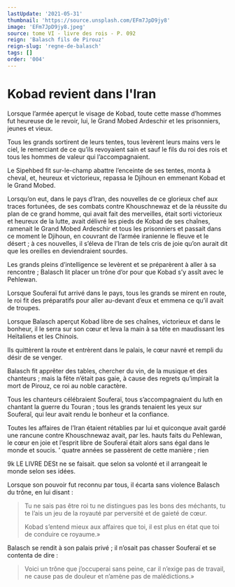 ```yaml
---
lastUpdate: '2021-05-31'
thumbnail: 'https://source.unsplash.com/EFm7JpD9jy8'
image: 'EFm7JpD9jy8.jpeg'
source: tome VI - livre des rois - P. 092
reign: 'Balasch fils de Pirouz'
reign-slug: 'regne-de-balasch'
tags: []
order: '004'
---
```


# Kobad revient dans l'Iran

Lorsque l’armée aperçut le visage de Kobad, toute cette masse d’hommes fut heureuse de le revoir, lui, le Grand Mobed Ardeschir et les prisonniers, jeunes et vieux.

Tous les grands sortirent de leurs tentes, tous levèrent leurs mains vers le ciel, le remerciant de ce qu’ils revoyaient sain et sauf le fils du roi des rois et tous les hommes de valeur qui l’accompagnaient.

Le Sipehbed fit sur-le-champ abattre l’enceinte de ses tentes, monta à cheval, et, heureux et victorieux, repassa le Djihoun en emmenant Kobad et le Grand Mobed.

Lorsqu’on eut, dans le pays d’Iran, des nouvelles de ce glorieux chef aux traces fortunées, de ses combats contre Khouschnewaz et de la réussite du plan de ce grand homme, qui avait fait des merveilles, était sorti victorieux et heureux de la lutte, avait délivré les pieds de Kobad de ses chaînes, ramenait le Grand Mobed Ardeschir et tous les prisonniers et passait dans ce moment le Djihoun, en couvrant de l’armée iranienne le fleuve et le désert ; à ces nouvelles, il s’éleva de l’Iran de tels cris de joie qu’on aurait dit que les oreilles en deviendraient sourdes.

Les grands pleins d’intelligence se levèrent et se préparèrent à aller à sa rencontre ; Balasch lit placer un trône d’or pour que Kobad s’y assît avec le Pehlewan.

Lorsque Souferaï
fut arrivé dans le pays, tous les grands se mirent en route, le roi fit des préparatifs pour aller au-devant d’eux et emmena ce qu’il avait de troupes.

Lorsque Balasch aperçut Kobad libre de ses chaînes, victorieux et dans le bonheur, il le serra sur son cœur et leva la main à sa tête en maudissant les Heïtaliens et les Chinois.

Ils quittèrent la route et entrèrent dans le palais, le cœur navré et rempli du désir de se venger.

Balasch fit apprêter des tables, chercher du vin, de la musique et des chanteurs ; mais la fête n’était pas gaie, à cause des regrets qu’impirait la mort de Pirouz, ce roi au noble caractère.

Tous les chanteurs célébraient Souferaï, tous s’accompagnaient du luth en chantant la guerre du Touran ; tous les grands tenaient les yeux sur Souferaî, qui leur avait rendu le bonheur et la confiance.

Toutes les affaires de l’Iran étaient rétablies par lui et quiconque avait gardé une rancune contre Khouschnewaz avait, par les. hauts faits du Pehlewan, le cœur en joie et l’esprit libre de Souferaï était alors sans égal dans le monde et soucis. ’
quatre années se passèrent de cette manière ; rien

9k LE LIVRE DESt ne se faisait. que selon sa volonté et il arrangeait le monde selon ses idées.

Lorsque son pouvoir fut reconnu par tous, il écarta sans violence Balasch du trône, en lui disant :

> Tu ne sais pas être roi tu ne distingues pas les bons des méchants, tu te l’ais un jeu de la royauté par perversité et de gaieté de cœur.
>
> Kobad s’entend mieux aux affaires que toi, il est plus en état que toi de conduire ce royaume.»

Balasch se rendit à son palais privé ; il n’osait pas chasser Souferaï et se contenta de dire :

> Voici un trône que j’occuperai sans peine, car il n’exige pas de travail, ne cause pas de douleur et n’amène pas de malédictions.»
